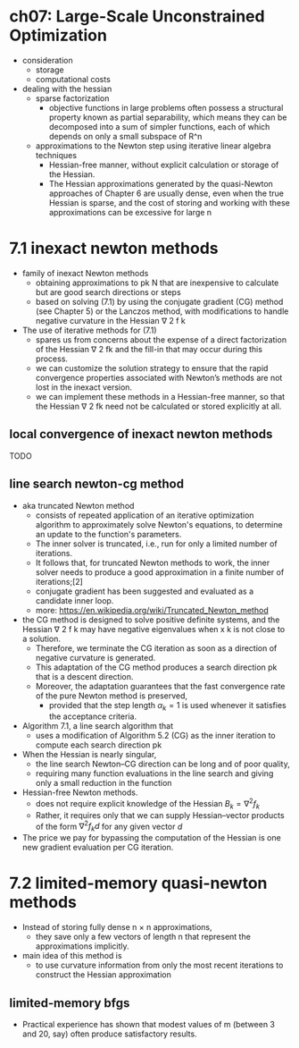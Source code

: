 # ch07: Large-Scale Unconstrained Optimization
* consideration
  * storage
  * computational costs
* dealing with the hessian
  * sparse factorization
    * objective functions in large problems often possess a structural property known as partial separability,
      which means they can be decomposed into a sum of simpler functions,
      each of which depends on only a small subspace of R^n
  * approximations to the Newton step using iterative linear algebra techniques
    * Hessian-free manner, without explicit calculation or storage of the Hessian.
    * The Hessian approximations generated by the quasi-Newton approaches of Chapter 6
      are usually dense, even when the true Hessian is sparse, and the cost of storing and working
      with these approximations can be excessive for large n

# 7.1  inexact newton methods
* family of inexact Newton methods
  * obtaining approximations to pk N that are
    inexpensive to calculate but are good search directions or steps
  * based on
    solving (7.1) by using the conjugate gradient (CG) method (see Chapter 5) or the Lanczos method,
    with modifications to handle negative curvature in the Hessian ∇ 2 f k
* The use of iterative methods for (7.1)
  * spares us from concerns about the expense of a direct factorization of the Hessian ∇ 2 fk and
    the fill-in that may occur during this process.
  * we can customize the solution strategy to ensure that the rapid convergence properties
    associated with Newton’s methods are not lost in the inexact version.
  * we can implement these methods in a Hessian-free manner, so that the
    Hessian ∇ 2 fk need not be calculated or stored explicitly at all.

## local convergence of inexact newton methods
TODO

## line search newton-cg method
* aka truncated Newton method
  * consists of repeated application of an iterative optimization algorithm to
    approximately solve Newton's equations, to determine an update to the function's parameters.
  * The inner solver is truncated, i.e., run for only a limited number of iterations.
  * It follows that, for truncated Newton methods to work, the inner solver needs to
    produce a good   approximation in a finite number of iterations;[2]
  * conjugate gradient has been suggested and evaluated as a candidate inner loop.
  * more: https://en.wikipedia.org/wiki/Truncated_Newton_method
* the CG method is designed to solve positive definite systems, and
  the Hessian ∇ 2 f k may have negative eigenvalues when x k is not close to a solution.
  * Therefore, we terminate the CG iteration as soon as
    a direction of negative curvature is generated.
  * This adaptation of the CG method produces a search direction pk that is a descent direction.
  * Moreover, the adaptation guarantees that the fast convergence rate of the pure Newton method is preserved,
    * provided that the step length $\alpha_k = 1$ is used whenever it satisfies the acceptance criteria.
* Algorithm 7.1, a line search algorithm that
  * uses a modification of Algorithm 5.2 (CG)
    as the inner iteration to compute each search direction pk
* When the Hessian is nearly singular,
  * the line search Newton–CG direction can be long and of poor quality,
  * requiring many function evaluations in the line search and
    giving only a small reduction in the function
* Hessian-free Newton methods.
  * does not require explicit knowledge of the Hessian $B_k = \nabla^2 f_k$
  * Rather, it requires only that we can supply Hessian–vector products of
    the form $\nabla^2 f_k d$ for any given vector $d$
* The price we pay for
  bypassing the computation of the Hessian is one new gradient evaluation per CG iteration.

# 7.2 limited-memory quasi-newton methods
* Instead of storing fully dense n × n approximations,
  * they save only a few vectors of length n that represent the
    approximations implicitly.
* main idea of this method is
  * to use curvature information from only the most recent iterations to construct the Hessian approximation

## limited-memory bfgs
* Practical experience has shown that modest values of m (between 3 and 20, say)
  often produce satisfactory results.
